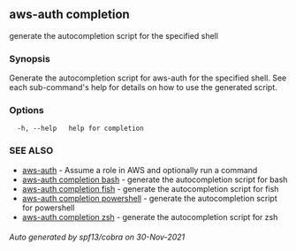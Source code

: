 ## aws-auth completion

generate the autocompletion script for the specified shell

### Synopsis


Generate the autocompletion script for aws-auth for the specified shell.
See each sub-command's help for details on how to use the generated script.


### Options

```
  -h, --help   help for completion
```

### SEE ALSO

* [aws-auth](aws-auth.md)	 - Assume a role in AWS and optionally run a command
* [aws-auth completion bash](aws-auth_completion_bash.md)	 - generate the autocompletion script for bash
* [aws-auth completion fish](aws-auth_completion_fish.md)	 - generate the autocompletion script for fish
* [aws-auth completion powershell](aws-auth_completion_powershell.md)	 - generate the autocompletion script for powershell
* [aws-auth completion zsh](aws-auth_completion_zsh.md)	 - generate the autocompletion script for zsh

###### Auto generated by spf13/cobra on 30-Nov-2021
